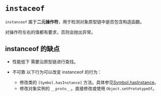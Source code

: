 # `instaceof`

`instanceof` 属于**二元操作符**，用于检测对象原型链中是否包含构造函数。

对操作符左右的值都有要求，否则会抛出异常。

## instanceof 的缺点

  - 性能低下
    需要沿原型链进行查找。

  - 不可靠
    以下行为可以改变 instanceof 的行为：
    * 修改类的 `[Symbol.hasInstance]` 方法。具体参见[Symbol.hasInstance](/Functions-and-classes/class/Symbol.hasInstance.md)。
    * 修改对象实例的 `__proto__`。直接修改或使用 `Object.setPrototypeOf`。
    